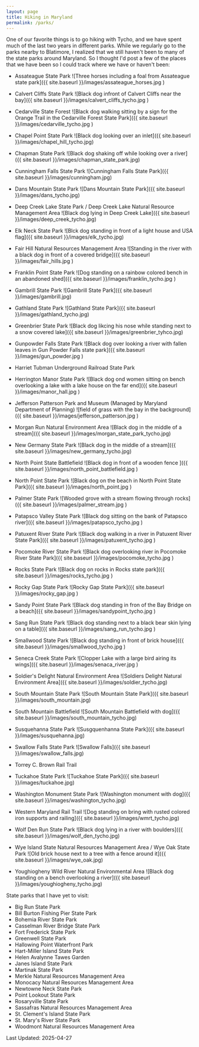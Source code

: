 ```yaml
---
layout: page
title: Hiking in Maryland
permalink: /parks/
---
```


One of our favorite things is to go hiking with Tycho, and we have spent much of the last two years in different parks.  While we regularly go to the parks nearby to Blatimore, I realized that we still haven't been to many of the state parks around Maryland. So I thought I'd post a few of the places that we have been so I could track where we have or haven't been:

* Assateague State Park
![Three horses including a foal from Assateague state park]({{ site.baseurl }}/images/assateague_horses.jpg )

* Calvert Cliffs State Park
![Black dog infront of Calvert Cliffs near the bay]({{ site.baseurl }}/images/calvert_cliffs_tycho.jpg )

* Cedarville State Forest
![Black dog walking sitting by a sign for the Orange Trail in the Cedarville Forest State Park]({{ site.baseurl }}/images/cedarville_tycho.jpg )

* Chapel Point State Park
![Black dog looking over an inlet]({{ site.baseurl }}/images/chapel_hill_tycho.jpg)


* Chapman State Park
![Black dog shaking off while looking over a river]({{ site.baseurl }}/images/chapman_state_park.jpg)

* Cunningham Falls State Park
![Cunningham Falls State Park]({{ site.baseurl }}/images/cunningham.jpg)

* Dans Mountain State Park
![Dans Mountain State Park]({{ site.baseurl }}/images/dans_tycho.jpg)

* Deep Creek Lake State Park / Deep Creek Lake Natural Resource Management Area
![Black dog lying in Deep Creek Lake]({{ site.baseurl }}/images/deep_creek_tycho.jpg)


* Elk Neck State Park
![Blck dog standing in front of a light house and USA flag]({{ site.baseurl }}/images/elk_tycho.jpg)

* Fair Hill Natural Resources Management Area
![Standing in the river with a black dog in front of a covered bridge]({{ site.baseurl }}/images/fair_hills.jpg )

* Franklin Point State Park
![Dog standing on a rainbow colored bench in an abandoned shed]({{ site.baseurl }}/images/franklin_tycho.jpg )

* Gambrill State Park
![Gambrill State Park]({{ site.baseurl }}/images/gambrill.jpg)

* Gathland State Park
![Gathland State Park]({{ site.baseurl }}/images/gathland_tycho.jpg)

* Greenbrier State Park
![Black dog likcing his nose while standing next to a snow covered lake]({{ site.baseurl }}/images/greenbrier_tyhco.jpg)


* Gunpowder Falls State Park
![Black dog over looking a river with fallen leaves in Gun Powder Falls state park]({{ site.baseurl }}/images/gun_powder.jpg )

* Harriet Tubman Underground Railroad State Park

* Herrington Manor State Park
![Black dog ond women sitting on bench overlooking a lake with a lake house on the far end]({{ site.baseurl }}/images/manor_hall.jpg )

* Jefferson Patterson Park and Museum (Managed by Maryland Department of Planning)
![field of grass with the bay in the background]({{ site.baseurl }}/images/jefferson_patterson.jpg )

* Morgan Run Natural Environment Area
![Black dog in the middle of a stream]({{ site.baseurl }}/images/morgan_state_park_tycho.jpg)

* New Germany State Park
![Black dog in the middle of a stream]({{ site.baseurl }}/images/new_germany_tycho.jpg)

* North Point State Battlefield
![Black dog in front of a wooden fence ]({{ site.baseurl }}/images/north_point_battlefield.jpg )

* North Point State Park
![Black dog on the beach in North Point State Park]({{ site.baseurl }}/images/north_point.jpg )


* Palmer State Park
![Wooded grove with a stream flowing through rocks]({{ site.baseurl }}/images/palmer_stream.jpg )


* Patapsco Valley State Park
![Black dog sitting on the bank of Patapsco river]({{ site.baseurl }}/images/patapsco_tycho.jpg )

* Patuxent River State Park
![Black dog walking in a river in Patuxent River State Park]({{ site.baseurl }}/images/patuxent_tycho.jpg )

* Pocomoke River State Park
![Black dog overlooking river in Pocomoke River State Park]({{ site.baseurl }}/images/pocomoke_tycho.jpg )

* Rocks State Park
![Black dog on rocks in Rocks state park]({{ site.baseurl }}/images/rocks_tycho.jpg )

* Rocky Gap State Park
![Rocky Gap State Park]({{ site.baseurl }}/images/rocky_gap.jpg )

* Sandy Point State Park
![Black dog standing in fron of the Bay Bridge on a beach]({{ site.baseurl }}/images/sandypoint_tycho.jpg )

* Sang Run State Park
![Black dog standing next to a black bear skin lying on a table]({{ site.baseurl }}/images/sang_run_tycho.jpg )

* Smallwood State Park
![Black dog standing in front of brick house]({{ site.baseurl }}/images/smallwood_tycho.jpg )

* Seneca Creek State Park
![Clopper Lake with a large bird airing its wings]({{ site.baseurl }}/images/senaca_river.jpg )

* Soldier's Delight Natural Environment Area
![Soldiers Delight Natural Environment Area]({{ site.baseurl }}/images/soldier_tycho.jpg)

* South Mountain State Park
![South Mountain State Park]({{ site.baseurl }}/images/south_mountain.jpg)

* South Mountain Battlefield
![South Mountain Battlefield with dog]({{ site.baseurl }}/images/south_mountain_tycho.jpg)

* Susquehanna State Park
![Susgquenhanna State  Park]({{ site.baseurl }}/images/susquehanna.jpg)

* Swallow Falls State Park
![Swallow Falls]({{ site.baseurl }}/images/swallow_falls.jpg)


* Torrey C. Brown Rail Trail

* Tuckahoe State Park
![Tuckahoe State Park]({{ site.baseurl }}/images/tuckahoe.jpg)

* Washington Monument State Park
![Washington monument with dog]({{ site.baseurl }}/images/washington_tycho.jpg)

* Western Maryland Rail Trail
![Dog standing on bring with rusted colored iron supports and railing]({{ site.baseurl }}/images/wmrt_tycho.jpg)

* Wolf Den Run State Park
![Black dog lying in a river with boulders]({{ site.baseurl }}/images/wolf_den_tycho.jpg) 

* Wye Island State Natural Resources Management Area / Wye Oak State Park
![Old brick house next to a tree with a fence around it]({{ site.baseurl }}/images/wye_oak.jpg)

* Youghiogheny Wild River Natural Environmental Area
![Black dog standing on a bench overlooking a river]({{ site.baseurl }}/images/youghiogheny_tycho.jpg) 



State parks that I have yet to visit:
 
* Big Run State Park
* Bill Burton Fishing Pier State Park
* Bohemia River State Park
* Casselman River Bridge State Park
* Fort Frederick State Park
* Greenwell State Park
* Hallowing Point Waterfront Park
* Hart-Miller Island State Park
* Helen Avalynne Tawes Garden
* Janes Island State Park
* Martinak State Park
* Merkle Natural Resources Management Area
* Monocacy Natural Resources Management Area
* Newtowne Neck State Park
* Point Lookout State Park
* Rosaryville State Park
* Sassafras Natural Resources Management Area
* St. Clement's Island State Park
* St. Mary's River State Park
* Woodmont Natural Resources Management Area


Last Updated: 2025-04-27
